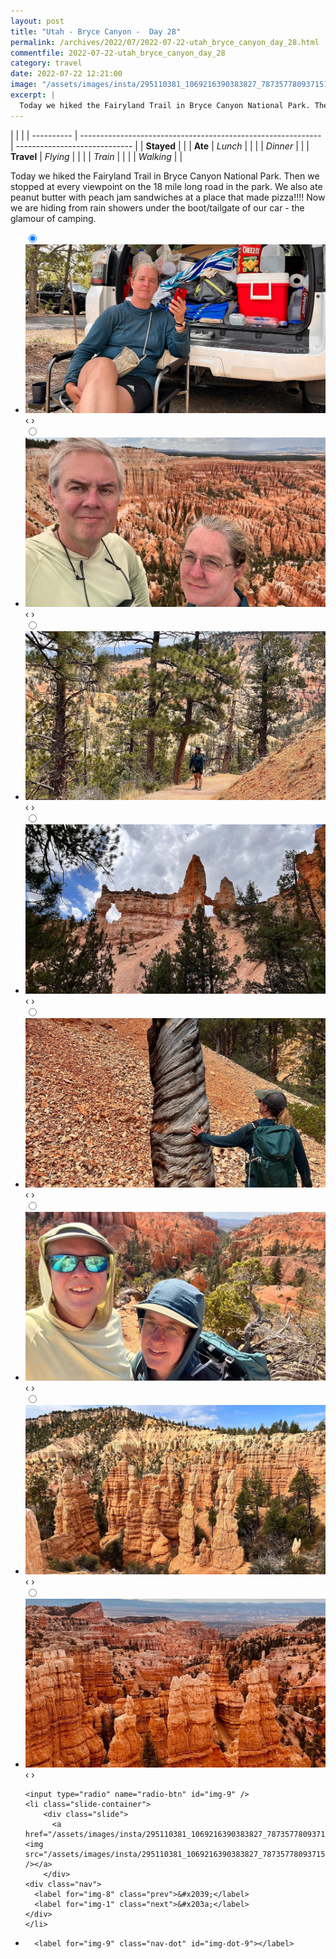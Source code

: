 ```yaml
---
layout: post
title: "Utah - Bryce Canyon -  Day 28"
permalink: /archives/2022/07/2022-07-22-utah_bryce_canyon_day_28.html
commentfile: 2022-07-22-utah_bryce_canyon_day_28
category: travel
date: 2022-07-22 12:21:00
image: "/assets/images/insta/295110381_1069216390383827_7873577809371519584_n_17955691195908200.jpg"
excerpt: |
  Today we hiked the Fairyland Trail in Bryce Canyon National Park. Then we stopped at every viewpoint on the 18 mile long road in the park. We also ate peanut butter with peach jam sandwiches at a place that made pizza!!!! Now we are hiding from rain showers under the boot/tailgate of our car - the glamour of camping.
---
```


|            |                                                              |
| ---------- | ------------------------------------------------------------ | ----------------------------- |
| **Stayed** |  |
| **Ate**    | _Lunch_                                                      |          |
|            | _Dinner_                                                     |          |
| **Travel** | _Flying_                                                     |          |
|            | _Train_                                                      |          |
|            | _Walking_                                                    |          |


Today we hiked the Fairyland Trail in Bryce Canyon National Park. Then we stopped at every viewpoint on the 18 mile long road in the park. We also ate peanut butter with peach jam sandwiches at a place that made pizza!!!! Now we are hiding from rain showers under the boot/tailgate of our car - the glamour of camping.


<ul class="slides">
    <input type="radio" name="radio-btn" id="img-1" checked="checked" />
    <li class="slide-container">
        <div class="slide">
          <a href="/assets/images/insta/295180805_830917037894300_8597166652492435250_n_17975139178617468.jpg"><img src="/assets/images/insta/295180805_830917037894300_8597166652492435250_n_17975139178617468.jpg" /></a>
        </div>
    <div class="nav">
      <label for="img-9" class="prev">&#x2039;</label>
      <label for="img-2" class="next">&#x203a;</label>
    </div>
    </li>
        <input type="radio" name="radio-btn" id="img-2"  />
    <li class="slide-container">
        <div class="slide">
          <a href="/assets/images/insta/295202231_1502097706873288_7643048522006314709_n_17921967839374438.jpg"><img src="/assets/images/insta/295202231_1502097706873288_7643048522006314709_n_17921967839374438.jpg" /></a>
        </div>
    <div class="nav">
      <label for="img-1" class="prev">&#x2039;</label>
      <label for="img-3" class="next">&#x203a;</label>
    </div>
    </li>
        <input type="radio" name="radio-btn" id="img-3"  />
    <li class="slide-container">
        <div class="slide">
          <a href="/assets/images/insta/295229887_577745330629640_3712777255022282924_n_17959026115767246.jpg"><img src="/assets/images/insta/295229887_577745330629640_3712777255022282924_n_17959026115767246.jpg" /></a>
        </div>
    <div class="nav">
      <label for="img-2" class="prev">&#x2039;</label>
      <label for="img-4" class="next">&#x203a;</label>
    </div>
    </li>
        <input type="radio" name="radio-btn" id="img-4"  />
    <li class="slide-container">
        <div class="slide">
          <a href="/assets/images/insta/294874676_1356322874894368_2623621115610780103_n_18045824059347732.jpg"><img src="/assets/images/insta/294874676_1356322874894368_2623621115610780103_n_18045824059347732.jpg" /></a>
        </div>
    <div class="nav">
      <label for="img-3" class="prev">&#x2039;</label>
      <label for="img-5" class="next">&#x203a;</label>
    </div>
    </li>
        <input type="radio" name="radio-btn" id="img-5"  />
    <li class="slide-container">
        <div class="slide">
          <a href="/assets/images/insta/295007472_167207525820300_1236381135730435438_n_17971451959659679.jpg"><img src="/assets/images/insta/295007472_167207525820300_1236381135730435438_n_17971451959659679.jpg" /></a>
        </div>
    <div class="nav">
      <label for="img-4" class="prev">&#x2039;</label>
      <label for="img-6" class="next">&#x203a;</label>
    </div>
    </li>
        <input type="radio" name="radio-btn" id="img-6"  />
    <li class="slide-container">
        <div class="slide">
          <a href="/assets/images/insta/295531757_139714041774539_785151467556802059_n_17991460114511229.jpg"><img src="/assets/images/insta/295531757_139714041774539_785151467556802059_n_17991460114511229.jpg" /></a>
        </div>
    <div class="nav">
      <label for="img-5" class="prev">&#x2039;</label>
      <label for="img-7" class="next">&#x203a;</label>
    </div>
    </li>
        <input type="radio" name="radio-btn" id="img-7"  />
    <li class="slide-container">
        <div class="slide">
          <a href="/assets/images/insta/294774269_374859694596956_4394742001392726496_n_17937847427111877.jpg"><img src="/assets/images/insta/294774269_374859694596956_4394742001392726496_n_17937847427111877.jpg" /></a>
        </div>
    <div class="nav">
      <label for="img-6" class="prev">&#x2039;</label>
      <label for="img-8" class="next">&#x203a;</label>
    </div>
    </li>
        <input type="radio" name="radio-btn" id="img-8"  />
    <li class="slide-container">
        <div class="slide">
          <a href="/assets/images/insta/295095539_1195665297660498_1783128362235343859_n_17955236851937298.jpg"><img src="/assets/images/insta/295095539_1195665297660498_1783128362235343859_n_17955236851937298.jpg" /></a>
        </div>
    <div class="nav">
      <label for="img-7" class="prev">&#x2039;</label>
      <label for="img-9" class="next">&#x203a;</label>
    </div>
    </li>
    
    <input type="radio" name="radio-btn" id="img-9" />
    <li class="slide-container">
        <div class="slide">
          <a href="/assets/images/insta/295110381_1069216390383827_7873577809371519584_n_17955691195908200.jpg"><img src="/assets/images/insta/295110381_1069216390383827_7873577809371519584_n_17955691195908200.jpg" /></a>
        </div>
    <div class="nav">
      <label for="img-8" class="prev">&#x2039;</label>
      <label for="img-1" class="next">&#x203a;</label>
    </div>
    </li>
			
<li class="nav-dots">
      <label for="img-1" class="nav-dot" id="img-dot-1"></label>
      <label for="img-2" class="nav-dot" id="img-dot-2"></label>
      <label for="img-3" class="nav-dot" id="img-dot-3"></label>
      <label for="img-4" class="nav-dot" id="img-dot-4"></label>
      <label for="img-5" class="nav-dot" id="img-dot-5"></label>
      <label for="img-6" class="nav-dot" id="img-dot-6"></label>
      <label for="img-7" class="nav-dot" id="img-dot-7"></label>
      <label for="img-8" class="nav-dot" id="img-dot-8"></label>

      <label for="img-9" class="nav-dot" id="img-dot-9"></label>

</li>
</ul>        
             

		